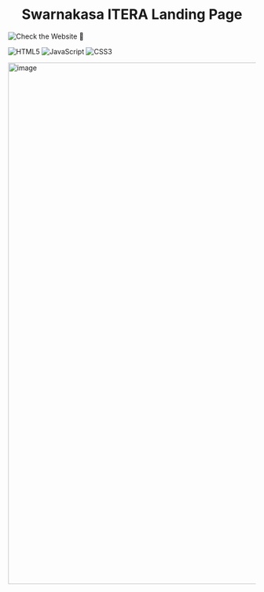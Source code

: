 <center><h1>Swarnakasa ITERA Landing Page</h1></center>

![Check the Website 🚀](https://swarnakasa-itera.my.id)

![HTML5](https://img.shields.io/badge/html5-%23E34F26.svg?style=for-the-badge&logo=html5&logoColor=white)
![JavaScript](https://img.shields.io/badge/javascript-%23323330.svg?style=for-the-badge&logo=javascript&logoColor=%23F7DF1E)
![CSS3](https://img.shields.io/badge/css3-%231572B6.svg?style=for-the-badge&logo=css3&logoColor=white)

<img width="1900" height="1060" alt="image" src="https://github.com/user-attachments/assets/779b1121-e1af-4b01-aed8-1d198c3263cb" />
